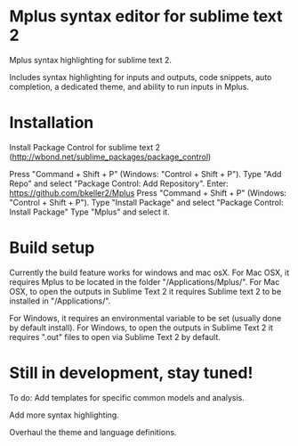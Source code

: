Mplus syntax editor for sublime text 2
==============

Mplus syntax highlighting for sublime text 2.

Includes syntax highlighting for inputs and outputs, code snippets, auto completion, a dedicated theme, and ability to run inputs in Mplus.

# Installation #

Install Package Control for sublime text 2 (http://wbond.net/sublime_packages/package_control)

Press "Command + Shift + P" (Windows: "Control + Shift + P").
Type "Add Repo" and select "Package Control: Add Repository".
Enter: https://github.com/bkeller2/Mplus
Press "Command + Shift + P" (Windows: "Control + Shift + P").
Type "Install Package" and select "Package Control: Install Package"
Type "Mplus" and select it.

# Build setup #
Currently the build feature works for windows and mac osX.
For Mac OSX, it requires Mplus to be located in the folder "/Applications/Mplus/".
For Mac OSX, to open the outputs in Sublime Text 2 it requires Sublime text 2 to be installed in "/Applications/".

For Windows, it requires an environmental variable to be set (usually done by default install).
For Windows, to open the outputs in Sublime Text 2 it requires ".out" files to open via Sublime Text 2 by default.


# Still in development, stay tuned! #
To do:
Add templates for specific common models and analysis.

Add more syntax highlighting.

Overhaul the theme and language definitions.
